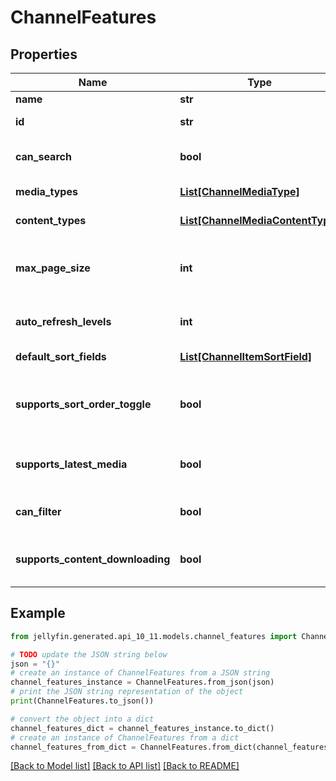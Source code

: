 # ChannelFeatures


## Properties

Name | Type | Description | Notes
------------ | ------------- | ------------- | -------------
**name** | **str** | Gets or sets the name. | [optional] 
**id** | **str** | Gets or sets the identifier. | [optional] 
**can_search** | **bool** | Gets or sets a value indicating whether this instance can search. | [optional] 
**media_types** | [**List[ChannelMediaType]**](ChannelMediaType.md) | Gets or sets the media types. | [optional] 
**content_types** | [**List[ChannelMediaContentType]**](ChannelMediaContentType.md) | Gets or sets the content types. | [optional] 
**max_page_size** | **int** | Gets or sets the maximum number of records the channel allows retrieving at a time. | [optional] 
**auto_refresh_levels** | **int** | Gets or sets the automatic refresh levels. | [optional] 
**default_sort_fields** | [**List[ChannelItemSortField]**](ChannelItemSortField.md) | Gets or sets the default sort orders. | [optional] 
**supports_sort_order_toggle** | **bool** | Gets or sets a value indicating whether a sort ascending/descending toggle is supported. | [optional] 
**supports_latest_media** | **bool** | Gets or sets a value indicating whether [supports latest media]. | [optional] 
**can_filter** | **bool** | Gets or sets a value indicating whether this instance can filter. | [optional] 
**supports_content_downloading** | **bool** | Gets or sets a value indicating whether [supports content downloading]. | [optional] 

## Example

```python
from jellyfin.generated.api_10_11.models.channel_features import ChannelFeatures

# TODO update the JSON string below
json = "{}"
# create an instance of ChannelFeatures from a JSON string
channel_features_instance = ChannelFeatures.from_json(json)
# print the JSON string representation of the object
print(ChannelFeatures.to_json())

# convert the object into a dict
channel_features_dict = channel_features_instance.to_dict()
# create an instance of ChannelFeatures from a dict
channel_features_from_dict = ChannelFeatures.from_dict(channel_features_dict)
```
[[Back to Model list]](README.md#documentation-for-models) [[Back to API list]](README.md#documentation-for-api-endpoints) [[Back to README]](README.md)


